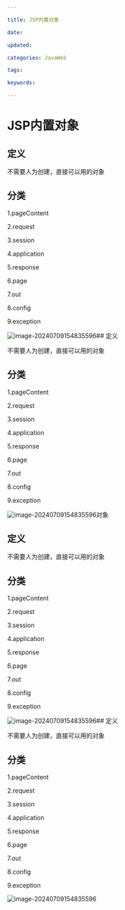 ```yaml
---

title: JSP内置对象

date: 

updated: 

categories: JavaWeb

tags: 

keywords: 

---
```

# JSP内置对象

## 定义

不需要人为创建，直接可以用的对象

## 分类

1.pageContent

2.request

3.session

4.application

5.response

6.page

7.out

8.config

9.exception

![image-20240709154835596](./../TyporaImage/image-20240709154835596.png)## 定义

不需要人为创建，直接可以用的对象

## 分类

1.pageContent

2.request

3.session

4.application

5.response

6.page

7.out

8.config

9.exception

![image-20240709154835596](./../TyporaImage/image-20240709154835596.png)对象

## 定义

不需要人为创建，直接可以用的对象

## 分类

1.pageContent

2.request

3.session

4.application

5.response

6.page

7.out

8.config

9.exception

![image-20240709154835596](./../TyporaImage/image-20240709154835596.png)## 定义

不需要人为创建，直接可以用的对象

## 分类

1.pageContent

2.request

3.session

4.application

5.response

6.page

7.out

8.config

9.exception

![image-20240709154835596](./../TyporaImage/image-20240709154835596.png)
